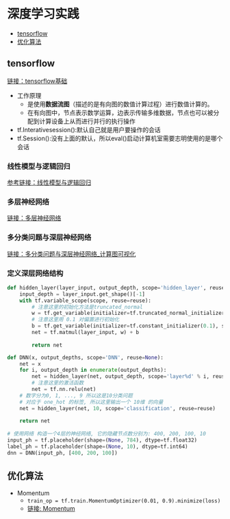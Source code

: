# 深度学习实践

* [tensorflow](#tensorflow)
* [优化算法](#优化算法)

## tensorflow
[链接：tensorflow基础](https://github.com/FangChao1086/machine_learning/tree/master/深度学习/tensorflow/Tensorflow基础.ipynb)  
* 工作原理
  * 是使用**数据流图**（描述的是有向图的数值计算过程）进行数值计算的。
  * 在有向图中，节点表示数学运算，边表示传输多维数据，节点也可以被分配到计算设备上从而进行并行的执行操作
* tf.Interativesession():默认自己就是用户要操作的会话
* tf.Session():没有上面的默认，所以eval()启动计算机室需要志明使用的是哪个会话

### 线性模型与逻辑回归
[参考链接：线性模型与逻辑回归](https://blog.csdn.net/weixin_43824059/article/details/86530652)
### 多层神经网络
[链接：多层神经网络](https://github.com/FangChao1086/machine_learning/blob/master/深度学习/tensorflow/多层神经网络.ipynb)
### 多分类问题与深层神经网络
[链接：多分类问题与深层神经网络_计算图可视化](https://github.com/FangChao1086/machine_learning/blob/master/深度学习/tensorflow/多分类问题及深层神经网络.ipynb)

### 定义深层网络结构
```python
def hidden_layer(layer_input, output_depth, scope='hidden_layer', reuse=None):
    input_depth = layer_input.get_shape()[-1]
    with tf.variable_scope(scope, reuse=reuse):
        # 注意这里的初始化方法是truncated_normal
        w = tf.get_variable(initializer=tf.truncated_normal_initializer(stddev=0.1), shape=(input_depth, output_depth), name='weights')
        # 注意这里用 0.1 对偏置进行初始化
        b = tf.get_variable(initializer=tf.constant_initializer(0.1), shape=(output_depth), name='bias')
        net = tf.matmul(layer_input, w) + b
        
        return net

def DNN(x, output_depths, scope='DNN', reuse=None):
    net = x
    for i, output_depth in enumerate(output_depths):
        net = hidden_layer(net, output_depth, scope='layer%d' % i, reuse=reuse)
        # 注意这里的激活函数
        net = tf.nn.relu(net)
    # 数字分为0, 1, ..., 9 所以这是10分类问题
    # 对应于 one_hot 的标签, 所以这里输出一个 10维 的向量
    net = hidden_layer(net, 10, scope='classification', reuse=reuse)
    
    return net
    
# 使用网络 构造一个4层的神经网络, 它的隐藏节点数分别为: 400, 200, 100, 10
input_ph = tf.placeholder(shape=(None, 784), dtype=tf.float32)
label_ph = tf.placeholder(shape=(None, 10), dtype=tf.int64)
dnn = DNN(input_ph, [400, 200, 100])
```

## 优化算法
* Momentum
  * `train_op = tf.train.MomentumOptimizer(0.01, 0.9).minimize(loss)`
  * [链接: Momentum](https://github.com/FangChao1086/machine_learning/blob/master/深度学习/tensorflow/Momentum.ipynb)  
